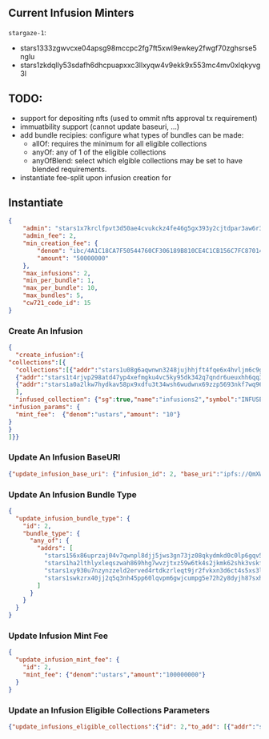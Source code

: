 
## Current Infusion Minters
 `stargaze-1`:
- stars1333zgwvcxe04apsg98mccpc2fg7ft5xwl9ewkey2fwgf70zghsrse5nglu
- stars1zkdqlly53sdafh6dhcpuapxxc3llxyqw4v9ekk9x553mc4mv0xlqkyvg3l


## TODO: 
- support for depositing nfts (used to ommit nfts approval tx requirement)
- immuatbility support (cannot update baseuri, ...)
- add bundle recipies: configure what types of bundles can be made:
  - allOf: requires the minimum for all eligible collections
  - anyOf: any of 1 of the eligible collections
  - anyOfBlend: select which elgible collections may be set to have blended requirements.
- instantiate fee-split upon infusion creation for 

## Instantiate
```json
{
    "admin": "stars1x7krclfpvt3d50ae4cvukckz4fe46g5gx393y2cjtdpar3aw6r3q3g8pd0",
    "admin_fee": 2,
    "min_creation_fee": {
        "denom": "ibc/4A1C18CA7F50544760CF306189B810CE4C1CB156C7FC870143D401FE7280E591",
        "amount": "50000000"
    },
    "max_infusions": 2,
    "min_per_bundle": 1,
    "max_per_bundle": 10,
    "max_bundles": 5,
    "cw721_code_id": 15
}
```

### Create  An Infusion
```json
{
  "create_infusion":{
"collections":[{
  "collections":[{"addr":"stars1u08g6aqwnwn3248jujhhjft4fqe6x4hvljm6c9glf6sj9tc8r6jshteaqm","min_req":2},
  {"addr":"stars1t4rjvp298atd47yp4xefmgku4vc5ky95dk342q7qndr6ueuxhh6qq3yte6","min_req":1},
  {"addr":"stars1a0a2lkw7hydkav58px9xdfu3t34wsh6wudwnx69zzp5693nkf7wq96fx97","min_req":2},
  ],
  "infused_collection": {"sg":true,"name":"infusions2","symbol":"INFUSE2","base_uri":"ipfs://xyz","num_tokens": 7000},
"infusion_params": {
  "mint_fee":  {"denom":"ustars","amount": "10"}
}
}
]}}
```

###  Update An Infusion BaseURI
```json
{"update_infusion_base_uri": {"infusion_id": 2, "base_uri":"ipfs://QmXWasD3MnpSUNxva3aARnTxVb3hHcb59yMBQ4VRWKw1oB"}}
```

###  Update An Infusion Bundle Type
```json
{
  "update_infusion_bundle_type": {
    "id": 2,
    "bundle_type": {
      "any_of": {
        "addrs": [
          "stars156x86uprzaj04v7qwnpl8djj5jws3gn73jz08qkydmkd0c0lp6gqv575pm",
          "stars1ha2lthlyxleqszwah869hhg7wvzjtxz59w6tk4s2jkmk62shk3vskftn66",
          "stars1xy930u7nzynzzeld2erved4rtdkzrleqt9jr2fvkxn3d6ct4s5xs3lynaj",
          "stars1swkzrx40jj2q5q3nh45pp60lqvpm6gwjcumpg5e72h2y8dyjh87sxh3ven"
        ]
      }
    }
  }
}
```


### Update Infusion Mint Fee
```json
{
  "update_infusion_mint_fee": {
    "id": 2,
    "mint_fee": {"denom":"ustars","amount":"100000000"}
  }
}
```
### Update an Infusion Eligible Collections Parameters
```json
{"update_infusions_eligible_collections":{"id": 2,"to_add": [{"addr":"stars156x86uprzaj04v7qwnpl8djj5jws3gn73jz08qkydmkd0c0lp6gqv575pm","min_req":3,"max_req":3,"payment_substitute":{"denom":"ustars","amount":"10000000000"}}],"to_remove":[]}}
```